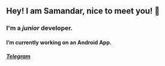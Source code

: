 ## Hey! I am Samandar, nice to meet you! 👋

### I'm a _junior_ developer.
#### I’m currently working on an Android App. 
##### [Telegram]("t.me/turopovv")
